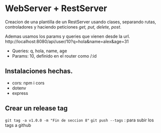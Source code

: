 # WebServer + RestServer

Creacion de una plantilla de un RestServer usando clases, separando rutas, controladores y haciendo peticiones _get, put, delete, post_.

Ademas usamos los params y queries que vienen desde la url.
http://localhost:8080/api/user/10?q=hola&name=alex&age=31

- Queries: q, hola, name, age
- Params: 10, definido en el router como /:id

## Instalaciones hechas.

- cors: npm i cors
- dotenv
- express

## Crear un release tag

`git tag -a v1.0.0 -m "Fin de seccion 8"`
`git push --tags` : para subir los tags a github
